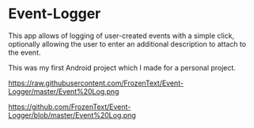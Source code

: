 # Event-Logger

This app allows of logging of user-created events with a simple click, optionally allowing the user to enter an additional description to attach to the event.

This was my first Android project which I made for a personal project.

https://raw.githubusercontent.com/FrozenText/Event-Logger/master/Event%20Log.png

https://github.com/FrozenText/Event-Logger/blob/master/Event%20Log.png
